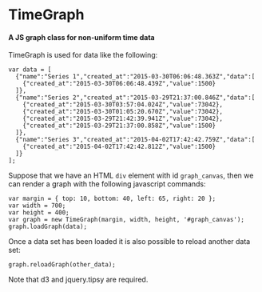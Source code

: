 # TimeGraph
#### A JS graph class for non-uniform time data

TimeGraph is used for data like the following:
```
var data = [
  {"name":"Series 1","created_at":"2015-03-30T06:06:48.363Z","data":[
    {"created_at":"2015-03-30T06:06:48.439Z","value":1500}
  ]},
  {"name":"Series 2","created_at":"2015-03-29T21:37:00.846Z","data":[
    {"created_at":"2015-03-30T03:57:04.024Z","value":73042},
    {"created_at":"2015-03-30T01:05:20.670Z","value":73042},
    {"created_at":"2015-03-29T21:42:39.941Z","value":73042},
    {"created_at":"2015-03-29T21:37:00.858Z","value":1500}
  ]},
  {"name":"Series 3","created_at":"2015-04-02T17:42:42.759Z","data":[
    {"created_at":"2015-04-02T17:42:42.812Z","value":1500}
  ]}
];
```
Suppose that we have an HTML `div` element with id `graph_canvas`, then we can render
a graph with the following javascript commands:
```
var margin = { top: 10, bottom: 40, left: 65, right: 20 };
var width = 700;
var height = 400;
var graph = new TimeGraph(margin, width, height, '#graph_canvas');
graph.loadGraph(data);
```
Once a data set has been loaded it is also possible to reload another data set:
```
graph.reloadGraph(other_data);
```
Note that d3 and jquery.tipsy are required.
